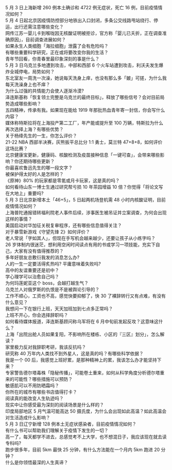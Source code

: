 5 月 3 日上海新增 260 例本土确诊和 4722 例无症状，死亡 16 例，目前疫情情况如何？  
5 月 4 日起北京因疫情防控部分地铁出入口封闭，多条公交线路甩站绕行、停运，出行还需注意哪些变化？  
网传江苏一婴儿卡到喉咙因无核酸证明被拒诊，官方称「婴儿已夭折，正在调查准确原因」，目前调查进展如何？  
如果永生人类细胞「海拉细胞」泄露了会有危险吗？  
有哪些重要科学研究，正在或将要改变你我的生活？  
青年节回看，你青春里最印象深刻的事是什么？  
5 月 3 日乌克兰多地遭到攻击，中部和西部 6 个火车站遭到攻击，利沃夫发生爆炸全城停电，局势如何？  
东北室友一周洗一次澡，她说每天洗身上痒，也没有那么多「皴」可搓，为什么我每天洗澡身上也不痒？  
为什么过强的共情能力会使人逐渐冷漠?  
泽连斯基称「恢复领土完整是乌克兰的最终目标」，释放了哪些信号？会对目前局势造成哪些影响？  
五四精神，传承有我。如果现在能给 1919 年那批热血青年寄一封信，你会写什么内容？  
媒体称特斯拉将在上海投产第二工厂，年产能或提升至 100 万辆，特斯拉为什么再次选择上海？有哪些优势？  
关于杨绛先生的一生，你怎么评价？  
21-22 NBA 西部半决赛，灰熊扳平总比分 1:1 勇士，莫兰特 47+8+8，如何评价这场比赛？  
北京健康宝更新，健康码、核酸检测及疫苗接种信息「一键可查」，会带来哪些影响？你还期待哪些更新？  
你最喜欢鲁迅先生的哪一段文字？  
被保护得太好的人是怎样的？  
《原神》80% 的玩家都是零氪或月卡玩家，这是真的吗？  
如何看待山东一博士生通过研究帮亏损 10 年茶园增益 10 倍？你觉得「将论文写在大地上」重要吗?  
5 月 3 日北京新增本土「46+5」，5 日起两机场登机需 48 小时内核酸证明，目前疫情情况如何？  
上海普陀通报错转福利院老人事件后续，涉事医生被吊证并立案调查，为何会出现这样的事情？  
美国启动对华加征关税复审程序，还有哪些信息值得关注？  
对于暴雪新游戏《守望先锋 2》如何评价？  
老人常说「字如其人」，但现在手写机会越来越少，还要让孩子从小练字吗？  
26 岁体制内很迷茫，想利用空闲时间读点有用的书或学习一项技能，充实下自己，大家有没有值得推荐的？  
多年好朋友总敷衍我发的消息怎么办?  
人的一生一定要活得炙热吗? 平庸意味着失败吗?  
高中的友谊重要还是初中？  
学心理学可以治愈自己吗？  
为何玛莲妮亚这个 boss，会越打越生气？  
乌克兰人对俄罗斯的仇恨是不是被舆论引导的？  
工作不顺心，工资也不高，感觉快要抑郁了，快 30 了裸辞转行又有点难，有没有什么意见？  
我想问一下在银行上班，天天加班加到七点多正常吗？  
上班不开心，你会选择辞职吗？  
如何看待媒体报道，泽连斯基顾问称乌军将在 6 月中旬前发起反攻？这意味这什么？  
上海「出院出舱人员如果复阳，不影响所在楼栋、小区的『三区』划分」，怎么解读？  
家里极力反对我辞职考研，我该反抗吗？  
研究称 40 万年内人类找不到外星人，这是真的吗？有哪些科学依据？  
我是一个 00 后，我感觉上班好累，是那种精神上的累，我该怎么办才能坚持下来？  
专家警告德尔塔毒株「隐秘传播」，可能卷土重来，如何从科学角度分析德尔塔重来的可能性？哪些措施可以预防？  
敏感肌可以不用防晒霜吗？  
你所在的城市有哪些书店值得打卡？  
阅读真的能改变人生轨迹吗？  
现实中让你感受最为深刻的阅读场景是什么样的？  
印度局部地区 5 月气温可能高达 50 摄氏度，为什么会出现如此高温？如此高温会对生活造成什么影响？  
5 月 3 日辽宁新增 128 例本土无症状感染者，目前疫情情况如何？  
有什么书可以帮助我们理解关于疫情下发生的一切？  
高一了，每天都学不进去，总感觉考不上大学，也不想混日子，我应该现在就去读专科吗?  
跑步很多年，目前 5km 最快 25 分钟，有什么方法能在一个月内 5km 跑进 20 分钟？  
什么是你领悟最深的人生真谛？  
